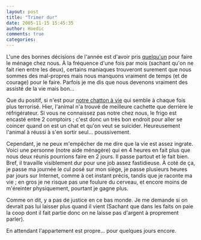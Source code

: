 ```yaml
---
layout: post
title: "Trimer dur"
date: 2005-11-15 15:45:35
author: Hoedic
comments: true
categories: 
---
```



L'une des bonnes décisions de l'année est d'avoir pris [quelqu'un](http://www.plumeau.qc.ca/) pour faire le ménage chez nous. À la fréquence d'une fois par mois (sachant qu'on ne fait rien entre les deux), certains maniaques trouveront surement que nous sommes des mal-propres mais nous manquons vraiment de temps (et de courage) pour le faire. Parfois je me dis que nous devenons vraiment des assisté de la vie mais bon...

Que du positif, si n'est pour [notre chatton à vie](http://www.flickr.com/photos/hoedic/474541/) qui semble à chaque fois plus terrorisé. Hier, l'animal n'a trouvé de meilleure cachette que derrière le réfrigérateur. Si vous ne connaissez pas notre chez nous, le frigo est encasté entre 2 comptoirs ; c'est donc un très bon endroit pour aller se coincer quand on est un chat et qu'on veut se suicider. Heureusement l'animal à réussi à s'en sortir seul... poussivement.

Cependant, je ne peux m'empêcher de me dire que la vie est assez ingrate. Voici une personne (notre aide ménagère) qui en 4 heures en fait plus que nous deux réunis pourrions faire en 2 jours. Il passe partout et le fait bien. Bref, il travaille visiblement dur pour une job assez fastidieuse. À coté de ça, je passe ma journée le cul posé sur mon siège, je passe plusieurs heures par jours sur Internet, comme à cet instant précis, tandis que je raconte ma vie ; en gros je ne risque pas une foulure du cerveau, et encore moins de m'éreinter physiquement, pourtant je gagne plus.

Comme on dit, y a pas de justice en ce bas monde. Je me demande si on devrait pas lui laisser plus quand il vient (Sachant que dans les faits on paie la coop dont il fait partie donc on ne laisse pas d'argent à proprement parler).

En attendant l'appartement est propre... pour quelques jours encore.